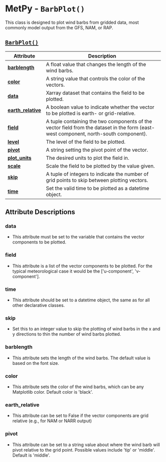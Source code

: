 # MetPy - `BarbPlot()`

This class is designed to plot wind barbs from gridded data, most commonly
model output from the GFS, NAM, or RAP.

## [`BarbPlot()`](https://unidata.github.io/MetPy/latest/api/generated/metpy.plots.BarbPlot.html)
  | Attribute | Description |
  | - | - |
  | [**barblength**](https://unidata.github.io/MetPy/latest/api/generated/metpy.plots.BarbPlot.html#metpy.plots.BarbPlot.barblength) | A float value that changes the length of the wind barbs. |
  | [**color**](https://unidata.github.io/MetPy/latest/api/generated/metpy.plots.BarbPlot.html#metpy.plots.BarbPlot.color) | A string value that controls the color of the vectors. |
  | [**data**](https://unidata.github.io/MetPy/latest/api/generated/metpy.plots.BarbPlot.html#metpy.plots.BarbPlot.data) | Xarray dataset that contains the field to be plotted. |
  | [**earth_relative**](https://unidata.github.io/MetPy/latest/api/generated/metpy.plots.BarbPlot.html#metpy.plots.BarbPlot.earth_relative) | A boolean value to indicate whether the vector to be plotted is earth- or grid-relative. |
  | [**field**](https://unidata.github.io/MetPy/latest/api/generated/metpy.plots.BarbPlot.html#metpy.plots.BarbPlot.field) | A tuple containing the two components of the vector field from the dataset in the form (east-west component, north-south component). |
  | [**level**](https://unidata.github.io/MetPy/latest/api/generated/metpy.plots.BarbPlot.html#metpy.plots.BarbPlot.level) | The level of the field to be plotted. |
  | [**pivot**](https://unidata.github.io/MetPy/latest/api/generated/metpy.plots.BarbPlot.html#metpy.plots.BarbPlot.pivot) | A string setting the pivot point of the vector. |
  | [**plot_units**](https://unidata.github.io/MetPy/latest/api/generated/metpy.plots.BarbPlot.html#metpy.plots.BarbPlot.plot_units) | The desired units to plot the field in. |
  | [**scale**](https://unidata.github.io/MetPy/latest/api/generated/metpy.plots.BarbPlot.html#metpy.plots.BarbPlot.scale) | Scale the field to be plotted by the value given. |
  | [**skip**](https://unidata.github.io/MetPy/latest/api/generated/metpy.plots.BarbPlot.html#metpy.plots.BarbPlot.skip) | A tuple of integers to indicate the number of grid points to skip between plotting vectors. |
  | [**time**](https://unidata.github.io/MetPy/latest/api/generated/metpy.plots.BarbPlot.html#metpy.plots.BarbPlot.time) | Set the valid time to be plotted as a datetime object. |

## Attribute Descriptions

### **data**
* This attribute must be set to the variable that contains the vector
  components to be plotted.

### **field**
* This attribute is a list of the vector components to be plotted. For the
  typical meteorological case it would be the ['u-component',
  'v-component'].

### **time**
* This attribute should be set to a datetime object, the same as for all
  other declarative classes.

### **skip**
* Set this to an integer value to skip the plotting of wind barbs in the x
  and y directions to thin the number of wind barbs plotted.

### **barblength**
* This attribute sets the length of the wind barbs. The default value is
  based on the font size.

### **color**
* This attribute sets the color of the wind barbs, which can be any
  Matplotlib color. Default color is 'black'.

### **earth_relative**
* This attribute can be set to False if the vector components are grid
  relative (e.g., for NAM or NARR output)

### **pivot**
* This attribute can be set to a string value about where the wind barb
  will pivot relative to the grid point. Possible values include 'tip' or
  'middle'. Default is 'middle'.